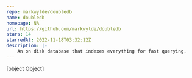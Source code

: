 ```yaml
---
repo: markwylde/doubledb
name: doubledb
homepage: NA
url: https://github.com/markwylde/doubledb
stars: 14
starredAt: 2022-11-18T03:32:12Z
description: |-
    An on disk database that indexes everything for fast querying.
---
```


[object Object]
